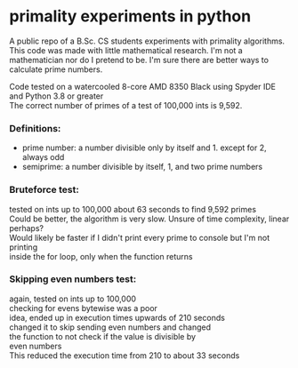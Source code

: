 # primality experiments in python
A public repo of a B.Sc. CS students experiments with primality algorithms. This code was made with little mathematical research. I'm not a mathematician nor do I pretend to be. I'm sure there are better ways to calculate prime numbers.

Code tested on a watercooled 8-core AMD 8350 Black using Spyder IDE and Python 3.8 or greater  
The correct number of primes of a test of 100,000 ints is 9,592.  

### Definitions:
* prime number: a number divisible only by itself and 1. except for 2, always odd
* semiprime: a number divisible by itself, 1, and two prime numbers


### Bruteforce test:
tested on ints up to 100,000
about 63 seconds to find 9,592 primes  
Could be better, the algorithm is very slow. Unsure of time complexity, linear perhaps?  
Would likely be faster if I didn't print every prime to console but I'm not printing  
   inside the for loop, only when the function returns  


### Skipping even numbers test:
again, tested on ints up to 100,000  
checking for evens bytewise was a poor  
idea, ended up in execution times upwards of 210 seconds  
changed it to skip sending even numbers and changed  
the function to not check if the value is divisible by  
even numbers  
This reduced the execution time from 210 to about 33 seconds  
